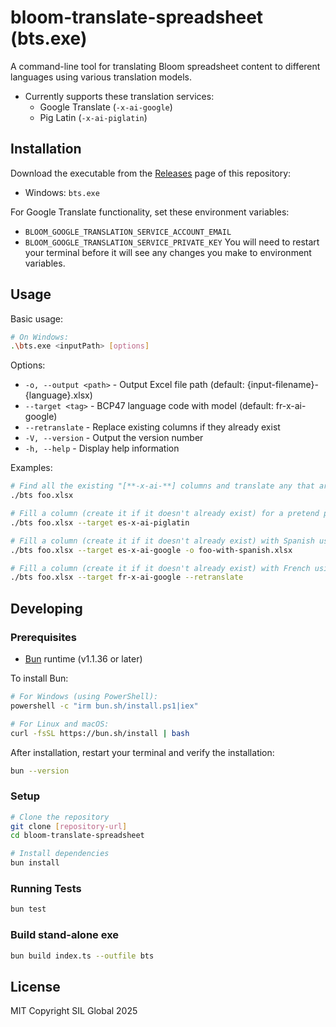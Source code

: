 # bloom-translate-spreadsheet (bts.exe)

A command-line tool for translating Bloom spreadsheet content to different languages using various translation models.

- Currently supports these translation services:
  - Google Translate (`-x-ai-google`)
  - Pig Latin (`-x-ai-piglatin`)

## Installation

Download the executable from the [Releases](../../releases) page of this repository:

- Windows: `bts.exe`

For Google Translate functionality, set these environment variables:

- `BLOOM_GOOGLE_TRANSLATION_SERVICE_ACCOUNT_EMAIL`
- `BLOOM_GOOGLE_TRANSLATION_SERVICE_PRIVATE_KEY`
  You will need to restart your terminal before it will see any changes you make to environment variables.

## Usage

Basic usage:

```bash
# On Windows:
.\bts.exe <inputPath> [options]
```

Options:

- `-o, --output <path>` - Output Excel file path (default: {input-filename}-{language}.xlsx)
- `--target <tag>` - BCP47 language code with model (default: fr-x-ai-google)
- `--retranslate` - Replace existing columns if they already exist
- `-V, --version` - Output the version number
- `-h, --help` - Display help information

Examples:

```bash
# Find all the existing "[**-x-ai-**] columns and translate any that are empty
./bts foo.xlsx

# Fill a column (create it if it doesn't already exist) for a pretend piglatin service
./bts foo.xlsx --target es-x-ai-piglatin

# Fill a column (create it if it doesn't already exist) with Spanish using Google Translate. Ignore it if it isn't empty.
./bts foo.xlsx --target es-x-ai-google -o foo-with-spanish.xlsx

# Fill a column (create it if it doesn't already exist) with French using Google Translate. Overwrite whatever might be there.
./bts foo.xlsx --target fr-x-ai-google --retranslate
```

## Developing

### Prerequisites

- [Bun](https://bun.sh) runtime (v1.1.36 or later)

To install Bun:

```bash
# For Windows (using PowerShell):
powershell -c "irm bun.sh/install.ps1|iex"

# For Linux and macOS:
curl -fsSL https://bun.sh/install | bash
```

After installation, restart your terminal and verify the installation:

```bash
bun --version
```

### Setup

```bash
# Clone the repository
git clone [repository-url]
cd bloom-translate-spreadsheet

# Install dependencies
bun install
```

### Running Tests

```bash
bun test
```

### Build stand-alone exe

```bash
bun build index.ts --outfile bts
```

## License

MIT
Copyright SIL Global 2025

